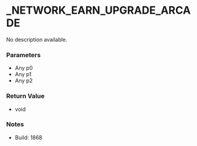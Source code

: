 # _NETWORK_EARN_UPGRADE_ARCADE

No description available.

### Parameters
* Any p0
* Any p1
* Any p2

### Return Value
* void

### Notes
* Build: 1868

